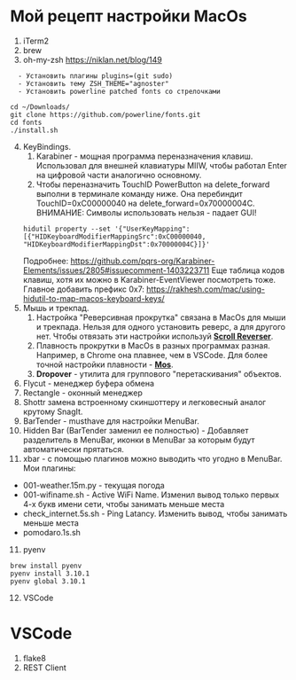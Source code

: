 # Мой рецепт настройки MacOs
1. iTerm2
2. brew
3. oh-my-zsh https://niklan.net/blog/149
```
  - Установить плагины plugins=(git sudo)
  - Установить тему ZSH_THEME="agnoster"
  - Установить powerline patched fonts со стрелочками

cd ~/Downloads/
git clone https://github.com/powerline/fonts.git
cd fonts
./install.sh
```
4. KeyBindings.
	1. Karabiner - мощная программа переназначения клавиш. Использовал для внешней клавиатуры MIIW, чтобы работал Enter на цифровой части аналогично основному.
	2. Чтобы переназначить TouchID PowerButton на delete_forward выполни в терминале команду ниже. Она перебиндит TouchID=0xC00000040 на delete_forward=0x70000004C. ВНИМАНИЕ: Символы использовать нельзя - падает GUI!   
	```
	hidutil property --set '{"UserKeyMapping":[{"HIDKeyboardModifierMappingSrc":0xC00000040, "HIDKeyboardModifierMappingDst":0x70000004C}]}'
	```
	Подробнее: https://github.com/pqrs-org/Karabiner-Elements/issues/2805#issuecomment-1403223711
	Еще таблица кодов клавиш, хотя их можно в Karabiner-EventViewer посмотреть тоже. Главное добавить префикс 0x7: https://rakhesh.com/mac/using-hidutil-to-map-macos-keyboard-keys/ 
5. Мышь и трекпад. 
    1. Настройка "Реверсивная прокрутка" связана в MacOs для мыши и трекпада. Нельзя для одного установить реверс, а для другого нет. Чтобы отвязать эти настройки используй **[Scroll Reverser](https://pilotmoon.com/scrollreverser/)**. 
    2. Плавность прокрутки в MacOs в разных программах разная. Например, в Chrome она плавнее, чем в VSCode. Для более точной настройки плавности - **[Mos](https://mos.caldis.me/)**.
    3. **Dropover** - утилита для группового "перетаскивания" объектов.
5. Flycut - менеджер буфера обмена
6. Rectangle - оконный менеджер
7. Shottr замена встроенному скиншоттеру и легковесный аналог крутому SnagIt.
8. BarTender - musthave для настройки MenuBar.
9. Hidden Bar (BarTender заменил ее полностью) - Добавляет разделитель в MenuBar, иконки в MenuBar за которым будут автоматически прятаться.
10. xbar - с помощью плагинов можно выводить что угодно в MenuBar. Мои плагины:
  - 001-weather.15m.py - текущая погода
  - 001-wifiname.sh - Active WiFi Name. Изменил вывод только первых 4-х букв имени сети, чтобы занимать меньше места
  - check_internet.5s.sh - Ping Latancy. Изменить вывод, чтобы занимать меньше места
  - pomodaro.1s.sh
   
  
11. pyenv
```
brew install pyenv
pyenv install 3.10.1
pyenv global 3.10.1
```
12. VSCode


# VSCode

1. flake8
1. REST Client
